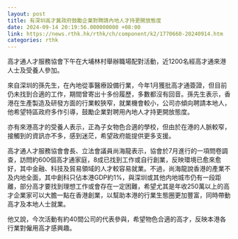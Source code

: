```yaml
---
layout: post
title: 有深圳高才冀政府鼓勵企業對聘請內地人才持更開放態度
date: 2024-09-14 20:19:56.000000000 +08:00
link: https://news.rthk.hk/rthk/ch/component/k2/1770660-20240914.htm
categories: rthk
---
```


高才通人才服務協會下午在大埔林村舉辦職場配對活動，近1200名經高才通來港人士及受養人參加。

來自深圳的孫先生，在內地從事醫療設備行業，今年1月獲批高才通簽證，但目前仍未找到合適的工作，期間曾寄出十多份履歷，多數都沒有回音。孫先生表示，香港在生產製造及研發方面的行業較狹窄，就業機會較小，公司亦傾向聘請本地人，他希望特區政府多作引導，鼓勵企業對聘用內地人才持更開放態度。

亦有來港高才的受養人表示，正為子女物色合適的學校，但由於在港的人脈較窄，接觸到的資訊亦不多，感到迷茫，希望政府能提供更多支援。

高才通人才服務協會會長、立法會議員尚海龍表示，協會於7月進行的一項問卷調查，訪問約600個高才通家庭，8成已找到工作或自行創業，反映環境已愈來愈好，其中金融、科技及貿易領域的人才較容易就業。不過，尚海龍說香港的產業不及内地全面，其中創科只佔本港GDP約1%，與深圳或其他内地城市仍有一段距離，部分高才要找到理想工作或會存在一定困難，希望尤其是年收250萬以上的高才企業家可以大膽一點在香港創業，以幫助本港的行業生態圈更加豐富，同時帶動高才及本地人士就業。

他又說，今次活動有約40間公司的代表參與，希望物色合適的高才，反映本港各行業對僱用高才感興趣。
